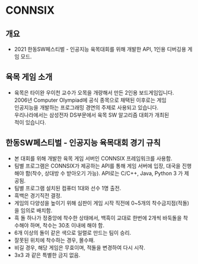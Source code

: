 # CONNSIX
## 개요
- 2021 한동SW페스티벌 - 인공지능 육목대회를 위해 개발한 API, 1인용 디버깅용 게임 모드.  
## 육목 게임 소개
- 육목은 타이완 우이천 교수가 오목을 개량해서 만든 2인용 보드게임입니다.  
2006년 Computer Olympiad에 공식 종목으로 채택된 이후로는 게임  
인공지능을 개발하는 프로그래밍 경연의 주제로 사용되고 있습니다.  
우리나라에서는 삼성전자 DS부문에서 육목 SW 알고리즘 대회가 개최된  
적이 있습니다.  
## 한동SW페스티벌 - 인공지능 육목대회 경기 규칙
- 본 대회를 위해 개발한 육목 게임 서버인 CONNSIX 프레임워크를 사용함.  
- 팀별 프로그램은 CONNSIX가 제공하는 API를 통해 게임 서버에 입장, 대국을 진행해야 함(착수, 상대방 수 받아오기 가능). API로는 C/C++, Java, Python 3 가 제공됨.  
- 팀별 프로그램 설치된 컴퓨터 1대와 선수 1명 출전.  
- 흑백은 경기직전 결정.  
- 게임의 다양성을 높이기 위해 심판이 게임 시작 직전에 0~5개의 착수금지점(적돌)을 임의로 배치함.  
- 흑 돌 하나가 정중앙에 착수한 상태에서, 백흑이 교대로 한번에 2개씩 바둑돌을 착수해야 하며, 착수는 30초 이내에 해야 함.  
- 6개 이상의 돌이 같은 색으로 일렬로 만드는 팀이 승리.  
- 잘못된 위치에 착수하는 경우, 몰수패.  
- 비길 경우, 해당 게임은 무효이며, 적돌을 변경하여 다시 시작.  
- 3x3 과 같은 특별한 금지 없음.  



